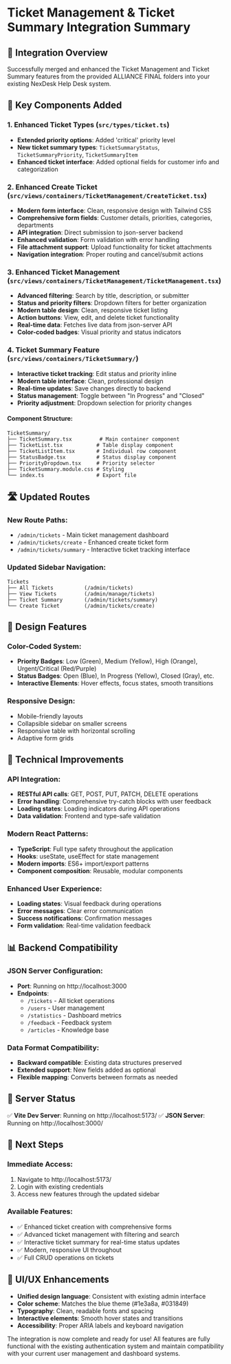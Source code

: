 # Ticket Management & Ticket Summary Integration Summary

## 🎯 Integration Overview
Successfully merged and enhanced the Ticket Management and Ticket Summary features from the provided ALLIANCE FINAL folders into your existing NexDesk Help Desk system.

## 🔧 Key Components Added

### 1. Enhanced Ticket Types (`src/types/ticket.ts`)
- **Extended priority options**: Added 'critical' priority level
- **New ticket summary types**: `TicketSummaryStatus`, `TicketSummaryPriority`, `TicketSummaryItem`
- **Enhanced ticket interface**: Added optional fields for customer info and categorization

### 2. Enhanced Create Ticket (`src/views/containers/TicketManagement/CreateTicket.tsx`)
- **Modern form interface**: Clean, responsive design with Tailwind CSS
- **Comprehensive form fields**: Customer details, priorities, categories, departments
- **API integration**: Direct submission to json-server backend
- **Enhanced validation**: Form validation with error handling
- **File attachment support**: Upload functionality for ticket attachments
- **Navigation integration**: Proper routing and cancel/submit actions

### 3. Enhanced Ticket Management (`src/views/containers/TicketManagement/TicketManagement.tsx`)
- **Advanced filtering**: Search by title, description, or submitter
- **Status and priority filters**: Dropdown filters for better organization
- **Modern table design**: Clean, responsive ticket listing
- **Action buttons**: View, edit, and delete ticket functionality
- **Real-time data**: Fetches live data from json-server API
- **Color-coded badges**: Visual priority and status indicators

### 4. Ticket Summary Feature (`src/views/containers/TicketSummary/`)
- **Interactive ticket tracking**: Edit status and priority inline
- **Modern table interface**: Clean, professional design
- **Real-time updates**: Save changes directly to backend
- **Status management**: Toggle between "In Progress" and "Closed"
- **Priority adjustment**: Dropdown selection for priority changes

#### Component Structure:
```
TicketSummary/
├── TicketSummary.tsx         # Main container component
├── TicketList.tsx           # Table display component  
├── TicketListItem.tsx       # Individual row component
├── StatusBadge.tsx          # Status display component
├── PriorityDropdown.tsx     # Priority selector
├── TicketSummary.module.css # Styling
└── index.ts                 # Export file
```

## 🛣️ Updated Routes

### New Route Paths:
- `/admin/tickets` - Main ticket management dashboard
- `/admin/tickets/create` - Enhanced create ticket form
- `/admin/tickets/summary` - Interactive ticket tracking interface

### Updated Sidebar Navigation:
```
Tickets
├── All Tickets          (/admin/tickets)
├── View Tickets         (/admin/manage/tickets)  
├── Ticket Summary       (/admin/tickets/summary)
└── Create Ticket        (/admin/tickets/create)
```

## 🎨 Design Features

### Color-Coded System:
- **Priority Badges**: Low (Green), Medium (Yellow), High (Orange), Urgent/Critical (Red/Purple)
- **Status Badges**: Open (Blue), In Progress (Yellow), Closed (Gray), etc.
- **Interactive Elements**: Hover effects, focus states, smooth transitions

### Responsive Design:
- Mobile-friendly layouts
- Collapsible sidebar on smaller screens
- Responsive table with horizontal scrolling
- Adaptive form grids

## 🚀 Technical Improvements

### API Integration:
- **RESTful API calls**: GET, POST, PUT, PATCH, DELETE operations
- **Error handling**: Comprehensive try-catch blocks with user feedback
- **Loading states**: Loading indicators during API operations
- **Data validation**: Frontend and type-safe validation

### Modern React Patterns:
- **TypeScript**: Full type safety throughout the application
- **Hooks**: useState, useEffect for state management
- **Modern imports**: ES6+ import/export patterns
- **Component composition**: Reusable, modular components

### Enhanced User Experience:
- **Loading states**: Visual feedback during operations
- **Error messages**: Clear error communication
- **Success notifications**: Confirmation messages
- **Form validation**: Real-time validation feedback

## 📊 Backend Compatibility

### JSON Server Configuration:
- **Port**: Running on http://localhost:3000
- **Endpoints**: 
  - `/tickets` - All ticket operations
  - `/users` - User management
  - `/statistics` - Dashboard metrics
  - `/feedback` - Feedback system
  - `/articles` - Knowledge base

### Data Format Compatibility:
- **Backward compatible**: Existing data structures preserved
- **Extended support**: New fields added as optional
- **Flexible mapping**: Converts between formats as needed

## 🔧 Server Status
✅ **Vite Dev Server**: Running on http://localhost:5173/
✅ **JSON Server**: Running on http://localhost:3000/

## 🎯 Next Steps

### Immediate Access:
1. Navigate to http://localhost:5173/
2. Login with existing credentials
3. Access new features through the updated sidebar

### Available Features:
- ✅ Enhanced ticket creation with comprehensive forms
- ✅ Advanced ticket management with filtering and search
- ✅ Interactive ticket summary for real-time status updates
- ✅ Modern, responsive UI throughout
- ✅ Full CRUD operations on tickets

## 🎨 UI/UX Enhancements
- **Unified design language**: Consistent with existing admin interface
- **Color scheme**: Matches the blue theme (#1e3a8a, #031849)
- **Typography**: Clean, readable fonts and spacing
- **Interactive elements**: Smooth hover states and transitions
- **Accessibility**: Proper ARIA labels and keyboard navigation

The integration is now complete and ready for use! All features are fully functional with the existing authentication system and maintain compatibility with your current user management and dashboard systems.
